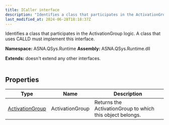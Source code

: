 ```yaml
---
title: ICaller interface
description: "Identifies a class that participates in the ActivationGroup logic. A class that uses CALLD must implement this interface. "
last_modified_at: 2024-06-28T18:18:37Z
---
```


Identifies a class that participates in the ActivationGroup logic. A class that uses CALLD must implement this interface.

**Namespace:** ASNA.QSys.Runtime
**Assembly:** ASNA.QSys.Runtime.dll

**Extends:** doesn't extend any other interfaces.
<br>
<br>

## Properties

| Type | Name | Description
| --- | --- | --- 
| [ActivationGroup](/reference/runtime/qsys-runtime-job-support/activation-group.html) | ActivationGroup | Returns the ActivationGroup to which this object belongs. |
